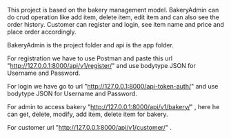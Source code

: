 This project is based on the bakery management model. BakeryAdmin can do crud operation like add item, delete item, edit item and can also see the order history. 
Customer can register and login, see item name and price and place order accordingly.

BakeryAdmin is the project folder and api is the app folder.

For registration we have to use Postman and paste this url "http://127.0.0.1:8000/api/v1/register/" and use bodytype JSON for Username and Password.

For login we have go to url "http://127.0.0.1:8000/api-token-auth/" and use bodytype JSON for Username and Password.

For admin to access bakery "http://127.0.0.1:8000/api/v1/bakery/" , here he can get, delete, modify, add item, delete item for bakery.

For customer url "http://127.0.0.1:8000/api/v1/customer/" .
